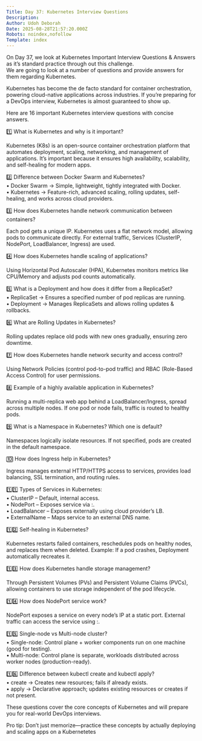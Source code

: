```yaml
---
Title: Day 37: Kubernetes Interview Questions
Description: 
Author: Udoh Deborah
Date: 2025-08-28T21:57:20.000Z
Robots: noindex,nofollow
Template: index
---
```

<p>On Day 37, we look at Kubernetes Important Interview Questions &amp; Answers as it’s standard practice through out this challenge. <br>
We are going to look at a number of questions and provide answers for them regarding Kubernetes. </p>

<p>Kubernetes has become the de facto standard for container orchestration, powering cloud-native applications across industries. If you’re preparing for a DevOps interview, Kubernetes is almost guaranteed to show up. </p>

<p>Here are 16 important Kubernetes interview questions with concise answers.</p>

<p>1️⃣ What is Kubernetes and why is it important?</p>

<p>Kubernetes (K8s) is an open-source container orchestration platform that automates deployment, scaling, networking, and management of applications. It’s important because it ensures high availability, scalability, and self-healing for modern apps.</p>

<p>2️⃣ Difference between Docker Swarm and Kubernetes?<br>
    • Docker Swarm → Simple, lightweight, tightly integrated with Docker.<br>
    • Kubernetes → Feature-rich, advanced scaling, rolling updates, self-healing, and works across cloud providers.</p>

<p>3️⃣ How does Kubernetes handle network communication between containers?</p>

<p>Each pod gets a unique IP. Kubernetes uses a flat network model, allowing pods to communicate directly. For external traffic, Services (ClusterIP, NodePort, LoadBalancer, Ingress) are used.</p>

<p>4️⃣ How does Kubernetes handle scaling of applications?</p>

<p>Using Horizontal Pod Autoscaler (HPA), Kubernetes monitors metrics like CPU/Memory and adjusts pod counts automatically.</p>

<p>5️⃣ What is a Deployment and how does it differ from a ReplicaSet?<br>
    • ReplicaSet → Ensures a specified number of pod replicas are running.<br>
    • Deployment → Manages ReplicaSets and allows rolling updates &amp; rollbacks.</p>

<p>6️⃣ What are Rolling Updates in Kubernetes?</p>

<p>Rolling updates replace old pods with new ones gradually, ensuring zero downtime.</p>

<p>7️⃣ How does Kubernetes handle network security and access control?</p>

<p>Using Network Policies (control pod-to-pod traffic) and RBAC (Role-Based Access Control) for user permissions.</p>

<p>8️⃣ Example of a highly available application in Kubernetes?</p>

<p>Running a multi-replica web app behind a LoadBalancer/Ingress, spread across multiple nodes. If one pod or node fails, traffic is routed to healthy pods.</p>

<p>9️⃣ What is a Namespace in Kubernetes? Which one is default?</p>

<p>Namespaces logically isolate resources. If not specified, pods are created in the default namespace.</p>

<p>🔟 How does Ingress help in Kubernetes?</p>

<p>Ingress manages external HTTP/HTTPS access to services, provides load balancing, SSL termination, and routing rules.</p>

<p>1️⃣1️⃣ Types of Services in Kubernetes:<br>
    • ClusterIP – Default, internal access.<br>
    • NodePort – Exposes service via :.<br>
    • LoadBalancer – Exposes externally using cloud provider’s LB.<br>
    • ExternalName – Maps service to an external DNS name.</p>

<p>1️⃣2️⃣ Self-healing in Kubernetes?</p>

<p>Kubernetes restarts failed containers, reschedules pods on healthy nodes, and replaces them when deleted. Example: If a pod crashes, Deployment automatically recreates it.</p>

<p>1️⃣3️⃣ How does Kubernetes handle storage management?</p>

<p>Through Persistent Volumes (PVs) and Persistent Volume Claims (PVCs), allowing containers to use storage independent of the pod lifecycle.</p>

<p>1️⃣4️⃣ How does NodePort service work?</p>

<p>NodePort exposes a service on every node’s IP at a static port. External traffic can access the service using :.</p>

<p>1️⃣5️⃣ Single-node vs Multi-node cluster?<br>
    • Single-node: Control plane + worker components run on one machine (good for testing).<br>
    • Multi-node: Control plane is separate, workloads distributed across worker nodes (production-ready).</p>

<p>1️⃣6️⃣ Difference between kubectl create and kubectl apply?<br>
    • create → Creates new resources; fails if already exists.<br>
    • apply → Declarative approach; updates existing resources or creates if not present.</p>

<p>These questions cover the core concepts of Kubernetes and will prepare you for real-world DevOps interviews.</p>

<p>Pro tip: Don’t just memorize—practice these concepts by actually deploying and scaling apps on a Kubernetetes</p>

